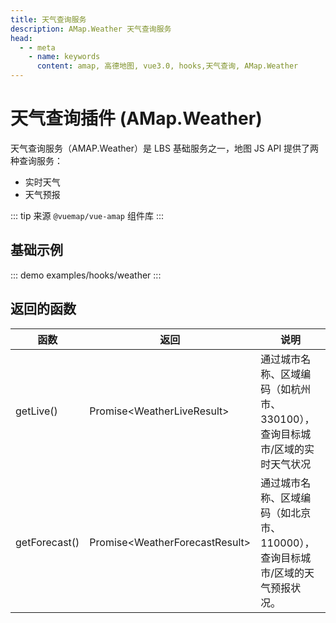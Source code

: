```yaml
---
title: 天气查询服务
description: AMap.Weather 天气查询服务
head:
  - - meta
    - name: keywords
      content: amap, 高德地图, vue3.0, hooks,天气查询, AMap.Weather
---
```

# 天气查询插件 (AMap.Weather)
天气查询服务（AMAP.Weather）是 LBS 基础服务之一，地图 JS API 提供了两种查询服务：

* 实时天气
* 天气预报

::: tip
来源 ```@vuemap/vue-amap``` 组件库
:::

## 基础示例

::: demo
examples/hooks/weather
:::

## 返回的函数
函数 | 返回                                   | 说明
---|--------------------------------------|---|
getLive() | Promise\<WeatherLiveResult\> | 通过城市名称、区域编码（如杭州市、330100），查询目标城市/区域的实时天气状况
getForecast() | Promise\<WeatherForecastResult\> | 通过城市名称、区域编码（如北京市、110000），查询目标城市/区域的天气预报状况。

